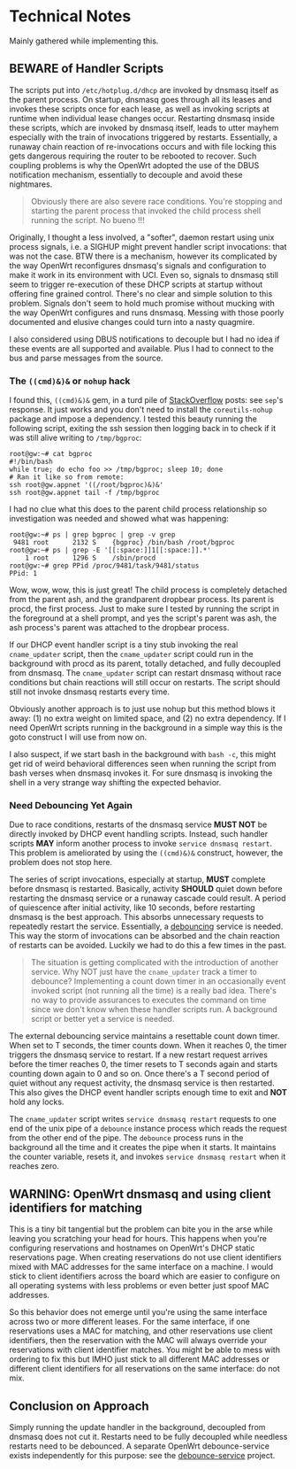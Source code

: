 # Technical Notes

Mainly gathered while implementing this.

## **BEWARE** of Handler Scripts

The scripts put into `/etc/hotplug.d/dhcp` are invoked by dnsmasq itself as the parent process. On startup, dnsmasq goes through all its leases and invokes these scripts once for each lease, as well as invoking scripts at runtime when individual lease changes occur. Restarting dnsmasq inside these scripts, which are invoked by dnsmasq itself, leads to utter mayhem especially with the train of invocations triggered by restarts. Essentially, a runaway chain reaction of re-invocations occurs and with file locking this gets dangerous requiring the router to be rebooted to recover. Such coupling problems is why the OpenWrt adopted the use of the DBUS notification mechanism, essentially to decouple and avoid these nightmares.

> Obviously there are also severe race conditions. You're stopping and starting the parent process that invoked the child process shell running the script. No bueno !!!

Originally, I thought a less involved, a "softer", daemon restart using unix process signals, i.e. a SIGHUP might prevent handler script invocations: that was not the case. BTW there is a mechanism, however its complicated by the way OpenWrt reconfigures dnsmasq's signals and configuration to make it work in its environment with UCI. Even so, signals to dnsmasq still seem to trigger re-execution of these DHCP scripts at startup without offering fine grained control. There's no clear and simple solution to this problem. Signals don't seem to hold much promise without mucking with the way OpenWrt configures and runs dnsmasq. Messing with those poorly documented and elusive changes could turn into a nasty quagmire.

I also considered using DBUS notifications to decouple but I had no idea if these events are all supported and available. Plus I had to connect to the bus and parse messages from the source.

### The `((cmd)&)&` or `nohup` hack

I found this, `((cmd)&)&` gem, in a turd pile of [StackOverflow](https://stackoverflow.com/questions/27634696/how-to-run-a-script-in-background-linux-openwrt) posts: see `sep`'s response. It just works and you don't need to install the `coreutils-nohup` package and impose a dependency. I tested this beauty running the following script, exiting the ssh session then logging back in to check if it was still alive writing to `/tmp/bgproc`:

```shell
root@gw:~# cat bgproc
#!/bin/bash
while true; do echo foo >> /tmp/bgproc; sleep 10; done
# Ran it like so from remote:
ssh root@gw.appnet '((/root/bgproc)&)&'
ssh root@gw.appnet tail -f /tmp/bgproc
```

I had no clue what this does to the parent child process relationship so investigation was needed and showed what was happening:

```shell
root@gw:~# ps | grep bgproc | grep -v grep
 9481 root      2132 S    {bgproc} /bin/bash /root/bgproc
root@gw:~# ps | grep -E '[[:space:]]1[[:space:]].*'
    1 root      1296 S    /sbin/procd
root@gw:~# grep PPid /proc/9481/task/9481/status
PPid: 1
```

Wow, wow, wow, this is just great! The child process is completely detached from the parent ash, and the grandparent dropbear process. Its parent is procd, the first process. Just to make sure I tested by running the script in the foreground at a shell prompt, and yes the script's parent was ash, the ash process's parent was attached to the dropbear process.

If our DHCP event handler script is a tiny stub invoking the real `cname_updater` script, then the `cname_updater` script could run in the background with procd as its parent, totally detached, and fully decoupled from dnsmasq. The `cname_updater` script can restart dnsmasq without race conditions but chain reactions will still occur on restarts. The script should still not invoke dnsmasq restarts every time.

Obviously another approach is to just use nohup but this method blows it away: (1) no extra weight on limited space, and (2) no extra dependency. If I need OpenWrt scripts running in the background in a simple way this is the goto construct I will use from now on.

I also suspect, if we start bash in the background with `bash -c`, this might get rid of weird behavioral differences seen when running the script from bash verses when dnsmasq invokes it. For sure dnsmasq is invoking the shell in a very strange way shifting the expected behavior.

### Need Debouncing Yet Again

Due to race conditions, restarts of the dnsmasq service **MUST NOT** be directly invoked by DHCP event handling scripts. Instead, such handler scripts **MAY** inform another process to invoke `service dnsmasq restart`. This problem is ameliorated by using the `((cmd)&)&` construct, however, the problem does not stop here.

The series of script invocations, especially at startup, **MUST** complete before dnsmasq is restarted. Basically, activity **SHOULD** quiet down before restarting the dnsmasq service or a runaway cascade could result. A period of quiescence after initial activity, like 10 seconds, before restarting dnsmasq is the best approach. This absorbs unnecessary requests to repeatedly restart the service. Essentially, a [debouncing](https://medium.com/ghostcoder/debounce-vs-throttle-vs-queue-execution-bcde259768) service is needed. This way the storm of invocations can be absorbed and the chain reaction of restarts can be avoided. Luckily we had to do this a few times in the past.

> The situation is getting complicated with the introduction of another service. Why NOT just have the `cname_updater` track a timer to debounce? Implementing a count down timer in an occasionally event invoked script (not running all the time) is a really bad idea. There's no way to provide assurances to executes the command on time since we don't know when these handler scripts run. A background script or better yet a service is needed.

The external debouncing service maintains a resettable count down timer. When set to T seconds, the timer counts down. When it reaches 0, the timer triggers the dnsmasq service to restart. If a new restart request arrives before the timer reaches 0, the timer resets to T seconds again and starts counting down again to 0 and so on. Once there's a T second period of quiet without any request activity, the dnsmasq service is then restarted. This also gives the DHCP event handler scripts enough time to exit and **NOT** hold any locks.

The `cname_updater` script writes `service dnsmasq restart` requests to one end of the unix pipe of a `debounce` instance process which reads the request from the other end of the pipe. The `debounce` process runs in the background all the time and it creates the pipe when it starts. It maintains the counter variable, resets it, and invokes `service dnsmasq restart` when it reaches zero.

## WARNING: OpenWrt dnsmasq and using client identifiers for matching

This is a tiny bit tangential but the problem can bite you in the arse while leaving you scratching your head for hours. This happens when you're configuring reservations and hostnames on OpenWrt's DHCP static reservations page. When creating reservations do not use client identifiers mixed with MAC addresses for the same interface on a machine. I would stick to client identifiers across the board which are easier to configure on all operating systems with less problems or even better just spoof MAC addresses.

So this behavior does not emerge until you're using the same interface across two or more different leases. For the same interface, if one reservations uses a MAC for matching, and other reservations use client identifiers, then the reservation with the MAC will always override your reservations with client identifier matches. You might be able to mess with ordering to fix this but IMHO just stick to all different MAC addresses or different client identifiers for all reservations on the same interface: do not mix.

## Conclusion on Approach

Simply running the update handler in the background, decoupled from dnsmasq does not cut it. Restarts need to be fully decoupled while needless restarts need to be debounced. A separate OpenWrt debounce-service exists independently for this purpose: see the [debounce-service](https://gitea.appnet/openwrt/debounce-service) project.
